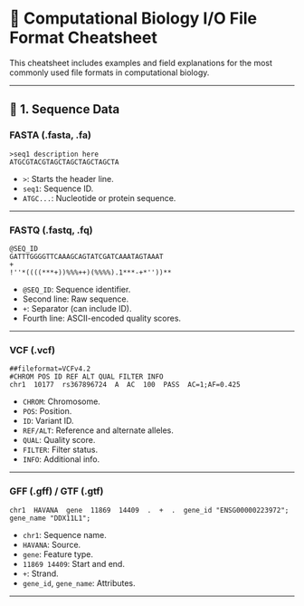 
# 🧬 Computational Biology I/O File Format Cheatsheet

This cheatsheet includes examples and field explanations for the most commonly used file formats in computational biology.

---

## 🧬 1. Sequence Data

### **FASTA (.fasta, .fa)**

```
>seq1 description here
ATGCGTACGTAGCTAGCTAGCTAGCTA
```

- `>`: Starts the header line.
- `seq1`: Sequence ID.
- `ATGC...`: Nucleotide or protein sequence.

---

### **FASTQ (.fastq, .fq)**

```
@SEQ_ID
GATTTGGGGTTCAAAGCAGTATCGATCAAATAGTAAAT
+
!''*((((***+))%%%++)(%%%%).1***-+*''))**
```

- `@SEQ_ID`: Sequence identifier.
- Second line: Raw sequence.
- `+`: Separator (can include ID).
- Fourth line: ASCII-encoded quality scores.

---

### **VCF (.vcf)**

```
##fileformat=VCFv4.2
#CHROM POS ID REF ALT QUAL FILTER INFO
chr1  10177  rs367896724  A  AC  100  PASS  AC=1;AF=0.425
```

- `CHROM`: Chromosome.
- `POS`: Position.
- `ID`: Variant ID.
- `REF/ALT`: Reference and alternate alleles.
- `QUAL`: Quality score.
- `FILTER`: Filter status.
- `INFO`: Additional info.

---

### **GFF (.gff) / GTF (.gtf)**

```
chr1  HAVANA  gene  11869  14409  .  +  .  gene_id "ENSG00000223972"; gene_name "DDX11L1";
```

- `chr1`: Sequence name.
- `HAVANA`: Source.
- `gene`: Feature type.
- `11869 14409`: Start and end.
- `+`: Strand.
- `gene_id`, `gene_name`: Attributes.

---


